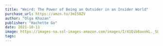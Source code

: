 ```yaml
---
title: "Weird: The Power of Being an Outsider in an Insider World"
purchase_url: https://amzn.to/3mI58ZV
author: "Olga Khazan"
publisher: "Hachette Go"
date: 2021-10-11
image: https://images-na.ssl-images-amazon.com/images/I/41Qib8axokL._SL75_.jpg
tags:
---
```



